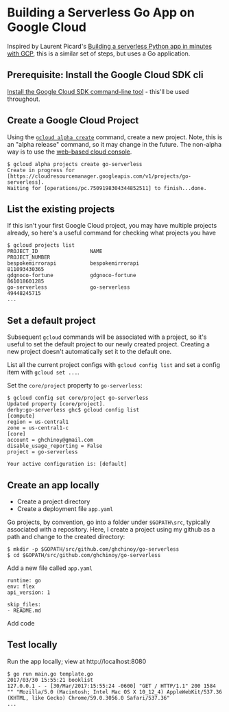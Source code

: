 # Building a Serverless Go App on Google Cloud

Inspired by Laurent Picard's [Building a serverless Python app in minutes with GCP](https://medium.com/google-cloud/building-a-serverless-python-app-in-minutes-with-gcp-5184d21a012f), this is a similar
set of steps, but uses a Go application.

## Prerequisite: Install the Google Cloud SDK cli

[Install the Google Cloud SDK command-line tool](https://cloud.google.com/sdk/downloads) - this'll be used throughout.


## Create a Google Cloud Project

Using the [`gcloud alpha create`](https://cloud.google.com/sdk/gcloud/reference/alpha/projects/create) command, create a new project. Note, this is an "alpha release" command, so it may change in the future. The non-alpha way is to use the [web-based cloud console](https://console.cloud.google.com).

```
$ gcloud alpha projects create go-serverless
Create in progress for [https://cloudresourcemanager.googleapis.com/v1/projects/go-serverless].
Waiting for [operations/pc.7509198304344852511] to finish...done.
```

## List the existing projects

If this isn't your first Google Cloud project, you may have multiple projects already, so here's a useful command for checking what projects you have

```
$ gcloud projects list
PROJECT_ID                 NAME                                PROJECT_NUMBER
bespokemirrorapi           bespokemirrorapi                    811093430365
gdgnoco-fortune            gdgnoco-fortune                     861018601285
go-serverless              go-serverless                       49448245715
...
```

## Set a default project

Subsequent `gcloud` commands will be associated with a project, so it's useful to set the default project to our newly created project. Creating a new project doesn't automatically set it to the default one.

List all the current project configs with `gcloud config list` and set a config item with `gcloud set ...`.

Set the `core/project` property to `go-serverless`:

```
$ gcloud config set core/project go-serverless
Updated property [core/project].
derby:go-serverless ghc$ gcloud config list
[compute]
region = us-central1
zone = us-central1-c
[core]
account = ghchinoy@gmail.com
disable_usage_reporting = False
project = go-serverless

Your active configuration is: [default]
```

## Create an app locally

* Create a project directory
* Create a deployment file `app.yaml`

Go projects, by convention, go into a folder under `$GOPATH\src`, typically associated with a repository.  Here, I create a project using my github as a path and change to the created directory:

```
$ mkdir -p $GOPATH/src/github.com/ghchinoy/go-serverless
$ cd $GOPATH/src/github.com/ghchinoy/go-serverless
```

Add a new file called `app.yaml`


```
runtime: go
env: flex
api_version: 1

skip_files:
- README.md
```


Add code


## Test locally

Run the app locally; view at http://localhost:8080

```
$ go run main.go template.go
2017/03/30 15:55:21 booklist
127.0.0.1 - - [30/Mar/2017:15:55:24 -0600] "GET / HTTP/1.1" 200 1584 "" "Mozilla/5.0 (Macintosh; Intel Mac OS X 10_12_4) AppleWebKit/537.36 (KHTML, like Gecko) Chrome/59.0.3056.0 Safari/537.36"
...
```